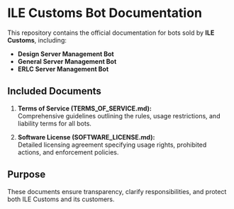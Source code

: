 # ILE Customs Bot Documentation

This repository contains the official documentation for bots sold by **ILE Customs**, including:  
- **Design Server Management Bot**  
- **General Server Management Bot**  
- **ERLC Server Management Bot**

## Included Documents

1. **Terms of Service (TERMS_OF_SERVICE.md):**  
   Comprehensive guidelines outlining the rules, usage restrictions, and liability terms for all bots.

2. **Software License (SOFTWARE_LICENSE.md):**  
   Detailed licensing agreement specifying usage rights, prohibited actions, and enforcement policies.

## Purpose

These documents ensure transparency, clarify responsibilities, and protect both ILE Customs and its customers.
